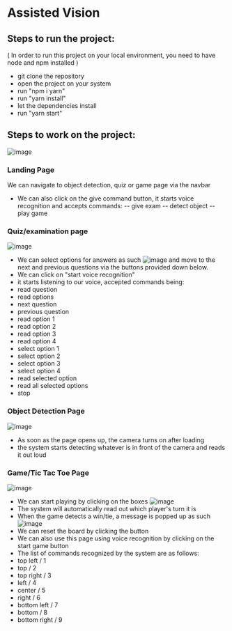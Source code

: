 # Assisted Vision

## Steps to run the project:
( In order to run this project on your local environment, you need to have node and npm installed )
- git clone the repository
- open the project on your system
- run "npm i yarn"
- run "yarn install"
- let the dependencies install
- run "yarn start"

## Steps to work on the project:
![image](https://user-images.githubusercontent.com/71427348/165894290-1f3715ab-3072-4513-98eb-c2c2832aa381.png)
### Landing Page
We can navigate to object detection, quiz or game page via the navbar
- We can also click on the give command button, it starts voice recognition and accepts commands:
-- give exam
-- detect object
-- play game
### Quiz/examination page
![image](https://user-images.githubusercontent.com/71427348/165894611-69fb8aeb-4fc5-40e5-9e52-4bd7ac96b567.png)
- We can select options for answers as such
![image](https://user-images.githubusercontent.com/71427348/165894635-211abe4b-1930-4392-a182-9c5111efc8a0.png)
and move to the next and previous questions via the buttons provided down below.
- We can click on "start voice recognition"
- it starts listening to our voice, accepted commands being:
- read question
- read options
- next question
- previous question
- read option 1
- read option 2
- read option 3
- read option 4
- select option 1
- select option 2
- select option 3
- select option 4
- read selected option
- read all selected options
- stop
### Object Detection Page
![image](https://user-images.githubusercontent.com/71427348/165895318-076ae00f-76a5-43b5-8ae3-3e124ed9cee5.png)
- As soon as the page opens up, the camera turns on after loading
- the system starts detecting whatever is in front of the camera and reads it out loud
### Game/Tic Tac Toe Page
![image](https://user-images.githubusercontent.com/71427348/165895371-897363ef-7408-4349-9292-70e61eee874a.png)
- We can start playing by clicking on the boxes
![image](https://user-images.githubusercontent.com/71427348/165895491-c0a1d143-172c-4af2-94e8-3ffa2b893dbf.png)
- The system will automatically read out which player's turn it is
- When the game detects a win/tie, a message is popped up as such
![image](https://user-images.githubusercontent.com/71427348/165895542-c8451c86-1100-433a-ac2e-41a54384d9a8.png)
- We can reset the board by clicking the button
- We can also use this page using voice recognition by clicking on the start game button
- The list of commands recognized by the system are as follows:
- top left / 1
- top / 2
- top right / 3
- left / 4
- center / 5
- right / 6
- bottom left / 7
- bottom / 8
- bottom right / 9
